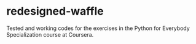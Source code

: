 # redesigned-waffle
Tested and working codes for the exercises in the Python for Everybody Specialization course at Coursera.
